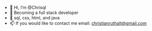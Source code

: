 - 👋 Hi, I’m @Chrisql
- 👀 Becoming a full stack developer
- 🌱 sql, css, html, and java
- 📫 If you would like to contact me email: christianruthalt@gmail.com
